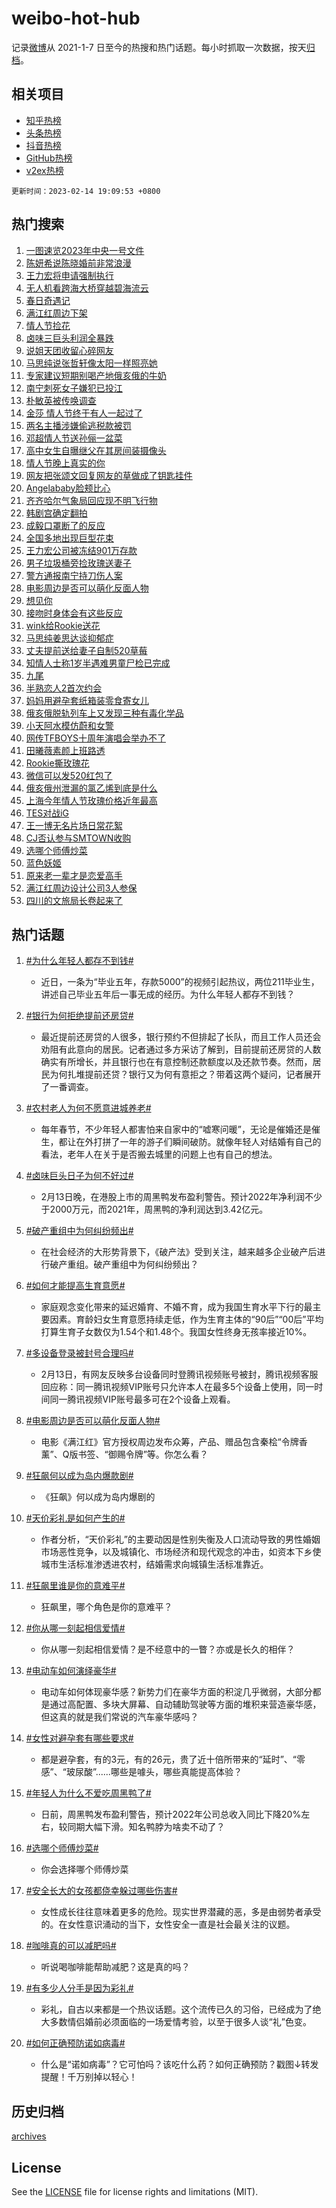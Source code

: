 # weibo-hot-hub

记录[微博](https://www.weibo.com)从 2021-1-7 日至今的热搜和热门话题。每小时抓取一次数据，按天[归档](archives)。

## 相关项目

- [知乎热榜](https://github.com/lonnyzhang423/zhihu-hot-hub)
- [头条热榜](https://github.com/lonnyzhang423/toutiao-hot-hub)
- [抖音热榜](https://github.com/lonnyzhang423/douyin-hot-hub)
- [GitHub热榜](https://github.com/lonnyzhang423/github-hot-hub)
- [v2ex热榜](https://github.com/lonnyzhang423/v2ex-hot-hub)


`更新时间：2023-02-14 19:09:53 +0800`

## 热门搜索

1. [一图速览2023年中央一号文件](https://m.weibo.cn/search?containerid=100103type%3D1%26t%3D10%26q%3D%23%E4%B8%80%E5%9B%BE%E9%80%9F%E8%A7%882023%E5%B9%B4%E4%B8%AD%E5%A4%AE%E4%B8%80%E5%8F%B7%E6%96%87%E4%BB%B6%23&stream_entry_id=51&isnewpage=1&extparam=seat%3D1%26filter_type%3Drealtimehot%26cate%3D10103%26pos%3D0%26dgr%3D0%26stream_entry_id%3D51%26c_type%3D51%26display_time%3D1676372991%26pre_seqid%3D16763729915980256536358&luicode=10000011&lfid=106003type%253D25%2526t%253D3%2526disable_hot%253D1%2526filter_type%253Drealtimehot)
1. [陈妍希说陈晓婚前非常浪漫](https://m.weibo.cn/search?containerid=100103type%3D1%26t%3D10%26q%3D%23%E9%99%88%E5%A6%8D%E5%B8%8C%E8%AF%B4%E9%99%88%E6%99%93%E5%A9%9A%E5%89%8D%E9%9D%9E%E5%B8%B8%E6%B5%AA%E6%BC%AB%23&stream_entry_id=31&isnewpage=1&extparam=seat%3D1%26flag%3D1%26band_rank%3D1%26cate%3D5001%26pos%3D0%26filter_type%3Drealtimehot%26realpos%3D1%26c_type%3D31%26q%3D%2523%25E9%2599%2588%25E5%25A6%258D%25E5%25B8%258C%25E8%25AF%25B4%25E9%2599%2588%25E6%2599%2593%25E5%25A9%259A%25E5%2589%258D%25E9%259D%259E%25E5%25B8%25B8%25E6%25B5%25AA%25E6%25BC%25AB%2523%26dgr%3D0%26stream_entry_id%3D31%26lcate%3D5001%26display_time%3D1676372991%26pre_seqid%3D16763729915980256536358&luicode=10000011&lfid=106003type%253D25%2526t%253D3%2526disable_hot%253D1%2526filter_type%253Drealtimehot)
1. [王力宏将申请强制执行](https://m.weibo.cn/search?containerid=100103type%3D1%26t%3D10%26q%3D%23%E7%8E%8B%E5%8A%9B%E5%AE%8F%E5%B0%86%E7%94%B3%E8%AF%B7%E5%BC%BA%E5%88%B6%E6%89%A7%E8%A1%8C%23&stream_entry_id=31&isnewpage=1&extparam=seat%3D1%26flag%3D1%26band_rank%3D2%26cate%3D5001%26pos%3D1%26filter_type%3Drealtimehot%26realpos%3D2%26c_type%3D31%26q%3D%2523%25E7%258E%258B%25E5%258A%259B%25E5%25AE%258F%25E5%25B0%2586%25E7%2594%25B3%25E8%25AF%25B7%25E5%25BC%25BA%25E5%2588%25B6%25E6%2589%25A7%25E8%25A1%258C%2523%26dgr%3D0%26stream_entry_id%3D31%26lcate%3D5001%26display_time%3D1676372991%26pre_seqid%3D16763729915980256536358&luicode=10000011&lfid=106003type%253D25%2526t%253D3%2526disable_hot%253D1%2526filter_type%253Drealtimehot)
1. [无人机看跨海大桥穿越碧海流云](https://m.weibo.cn/search?containerid=100103type%3D1%26t%3D10%26q%3D%23%E6%97%A0%E4%BA%BA%E6%9C%BA%E7%9C%8B%E8%B7%A8%E6%B5%B7%E5%A4%A7%E6%A1%A5%E7%A9%BF%E8%B6%8A%E7%A2%A7%E6%B5%B7%E6%B5%81%E4%BA%91%23&stream_entry_id=31&isnewpage=1&extparam=seat%3D1%26flag%3D1%26band_rank%3D3%26cate%3D5001%26pos%3D2%26filter_type%3Drealtimehot%26realpos%3D3%26c_type%3D31%26q%3D%2523%25E6%2597%25A0%25E4%25BA%25BA%25E6%259C%25BA%25E7%259C%258B%25E8%25B7%25A8%25E6%25B5%25B7%25E5%25A4%25A7%25E6%25A1%25A5%25E7%25A9%25BF%25E8%25B6%258A%25E7%25A2%25A7%25E6%25B5%25B7%25E6%25B5%2581%25E4%25BA%2591%2523%26dgr%3D0%26stream_entry_id%3D31%26lcate%3D5001%26display_time%3D1676372991%26pre_seqid%3D16763729915980256536358&luicode=10000011&lfid=106003type%253D25%2526t%253D3%2526disable_hot%253D1%2526filter_type%253Drealtimehot)
1. [春日奇遇记](https://m.weibo.cn/search?containerid=100103type%3D1%26t%3D10%26q%3D%23%E6%98%A5%E6%97%A5%E5%A5%87%E9%81%87%E8%AE%B0%23&stream_entry_id=31&isnewpage=1&extparam=seat%3D1%26cate%3D5001%26pos%3D3%26filter_type%3Drealtimehot%26band_rank%3D4%26c_type%3D31%26adid%3D180134%26q%3D%2523%25E6%2598%25A5%25E6%2597%25A5%25E5%25A5%2587%25E9%2581%2587%25E8%25AE%25B0%2523%26dgr%3D0%26stream_entry_id%3D31%26lcate%3D5001%26display_time%3D1676372991%26pre_seqid%3D16763729915980256536358&luicode=10000011&lfid=106003type%253D25%2526t%253D3%2526disable_hot%253D1%2526filter_type%253Drealtimehot)
1. [满江红周边下架](https://m.weibo.cn/search?containerid=100103type%3D1%26t%3D10%26q%3D%23%E6%BB%A1%E6%B1%9F%E7%BA%A2%E5%91%A8%E8%BE%B9%E4%B8%8B%E6%9E%B6%23&stream_entry_id=31&isnewpage=1&extparam=seat%3D1%26flag%3D16%26band_rank%3D4%26cate%3D5001%26pos%3D4%26filter_type%3Drealtimehot%26realpos%3D4%26c_type%3D31%26q%3D%2523%25E6%25BB%25A1%25E6%25B1%259F%25E7%25BA%25A2%25E5%2591%25A8%25E8%25BE%25B9%25E4%25B8%258B%25E6%259E%25B6%2523%26dgr%3D0%26stream_entry_id%3D31%26lcate%3D5001%26display_time%3D1676372991%26pre_seqid%3D16763729915980256536358&luicode=10000011&lfid=106003type%253D25%2526t%253D3%2526disable_hot%253D1%2526filter_type%253Drealtimehot)
1. [情人节捡花](https://m.weibo.cn/search?containerid=100103type%3D1%26t%3D10%26q%3D%23%E6%83%85%E4%BA%BA%E8%8A%82%E6%8D%A1%E8%8A%B1%23&stream_entry_id=31&isnewpage=1&extparam=seat%3D1%26flag%3D0%26band_rank%3D5%26cate%3D5001%26pos%3D5%26filter_type%3Drealtimehot%26realpos%3D5%26c_type%3D31%26q%3D%2523%25E6%2583%2585%25E4%25BA%25BA%25E8%258A%2582%25E6%258D%25A1%25E8%258A%25B1%2523%26dgr%3D0%26stream_entry_id%3D31%26lcate%3D5001%26display_time%3D1676372991%26pre_seqid%3D16763729915980256536358&luicode=10000011&lfid=106003type%253D25%2526t%253D3%2526disable_hot%253D1%2526filter_type%253Drealtimehot)
1. [卤味三巨头利润全暴跌](https://m.weibo.cn/search?containerid=100103type%3D1%26t%3D10%26q%3D%23%E5%8D%A4%E5%91%B3%E4%B8%89%E5%B7%A8%E5%A4%B4%E5%88%A9%E6%B6%A6%E5%85%A8%E6%9A%B4%E8%B7%8C%23&stream_entry_id=31&isnewpage=1&extparam=seat%3D1%26flag%3D1%26band_rank%3D6%26cate%3D5001%26pos%3D6%26filter_type%3Drealtimehot%26realpos%3D6%26c_type%3D31%26q%3D%2523%25E5%258D%25A4%25E5%2591%25B3%25E4%25B8%2589%25E5%25B7%25A8%25E5%25A4%25B4%25E5%2588%25A9%25E6%25B6%25A6%25E5%2585%25A8%25E6%259A%25B4%25E8%25B7%258C%2523%26dgr%3D0%26stream_entry_id%3D31%26lcate%3D5001%26display_time%3D1676372991%26pre_seqid%3D16763729915980256536358&luicode=10000011&lfid=106003type%253D25%2526t%253D3%2526disable_hot%253D1%2526filter_type%253Drealtimehot)
1. [说姐天团收留心碎网友](https://m.weibo.cn/search?containerid=100103type%3D1%26t%3D10%26q%3D%23%E8%AF%B4%E5%A7%90%E5%A4%A9%E5%9B%A2%E6%94%B6%E7%95%99%E5%BF%83%E7%A2%8E%E7%BD%91%E5%8F%8B%23&stream_entry_id=31&isnewpage=1&extparam=seat%3D1%26cate%3D5001%26pos%3D7%26filter_type%3Drealtimehot%26band_rank%3D7%26c_type%3D31%26adid%3D180133%26q%3D%2523%25E8%25AF%25B4%25E5%25A7%2590%25E5%25A4%25A9%25E5%259B%25A2%25E6%2594%25B6%25E7%2595%2599%25E5%25BF%2583%25E7%25A2%258E%25E7%25BD%2591%25E5%258F%258B%2523%26dgr%3D0%26stream_entry_id%3D31%26lcate%3D5001%26display_time%3D1676372991%26pre_seqid%3D16763729915980256536358&luicode=10000011&lfid=106003type%253D25%2526t%253D3%2526disable_hot%253D1%2526filter_type%253Drealtimehot)
1. [马思纯说张哲轩像太阳一样照亮她](https://m.weibo.cn/search?containerid=100103type%3D1%26t%3D10%26q%3D%23%E9%A9%AC%E6%80%9D%E7%BA%AF%E8%AF%B4%E5%BC%A0%E5%93%B2%E8%BD%A9%E5%83%8F%E5%A4%AA%E9%98%B3%E4%B8%80%E6%A0%B7%E7%85%A7%E4%BA%AE%E5%A5%B9%23&stream_entry_id=31&isnewpage=1&extparam=seat%3D1%26flag%3D1%26band_rank%3D7%26cate%3D5001%26pos%3D8%26filter_type%3Drealtimehot%26realpos%3D7%26c_type%3D31%26q%3D%2523%25E9%25A9%25AC%25E6%2580%259D%25E7%25BA%25AF%25E8%25AF%25B4%25E5%25BC%25A0%25E5%2593%25B2%25E8%25BD%25A9%25E5%2583%258F%25E5%25A4%25AA%25E9%2598%25B3%25E4%25B8%2580%25E6%25A0%25B7%25E7%2585%25A7%25E4%25BA%25AE%25E5%25A5%25B9%2523%26dgr%3D0%26stream_entry_id%3D31%26lcate%3D5001%26display_time%3D1676372991%26pre_seqid%3D16763729915980256536358&luicode=10000011&lfid=106003type%253D25%2526t%253D3%2526disable_hot%253D1%2526filter_type%253Drealtimehot)
1. [专家建议短期别喝产地俄亥俄的牛奶](https://m.weibo.cn/search?containerid=100103type%3D1%26t%3D10%26q%3D%23%E4%B8%93%E5%AE%B6%E5%BB%BA%E8%AE%AE%E7%9F%AD%E6%9C%9F%E5%88%AB%E5%96%9D%E4%BA%A7%E5%9C%B0%E4%BF%84%E4%BA%A5%E4%BF%84%E7%9A%84%E7%89%9B%E5%A5%B6%23&stream_entry_id=31&isnewpage=1&extparam=seat%3D1%26flag%3D2%26band_rank%3D8%26cate%3D5001%26pos%3D9%26filter_type%3Drealtimehot%26realpos%3D8%26c_type%3D31%26q%3D%2523%25E4%25B8%2593%25E5%25AE%25B6%25E5%25BB%25BA%25E8%25AE%25AE%25E7%259F%25AD%25E6%259C%259F%25E5%2588%25AB%25E5%2596%259D%25E4%25BA%25A7%25E5%259C%25B0%25E4%25BF%2584%25E4%25BA%25A5%25E4%25BF%2584%25E7%259A%2584%25E7%2589%259B%25E5%25A5%25B6%2523%26dgr%3D0%26stream_entry_id%3D31%26lcate%3D5001%26display_time%3D1676372991%26pre_seqid%3D16763729915980256536358&luicode=10000011&lfid=106003type%253D25%2526t%253D3%2526disable_hot%253D1%2526filter_type%253Drealtimehot)
1. [南宁刺死女子嫌犯已投江](https://m.weibo.cn/search?containerid=100103type%3D1%26t%3D10%26q%3D%23%E5%8D%97%E5%AE%81%E5%88%BA%E6%AD%BB%E5%A5%B3%E5%AD%90%E5%AB%8C%E7%8A%AF%E5%B7%B2%E6%8A%95%E6%B1%9F%23&stream_entry_id=31&isnewpage=1&extparam=seat%3D1%26flag%3D2%26band_rank%3D9%26cate%3D5001%26pos%3D10%26filter_type%3Drealtimehot%26realpos%3D9%26c_type%3D31%26q%3D%2523%25E5%258D%2597%25E5%25AE%2581%25E5%2588%25BA%25E6%25AD%25BB%25E5%25A5%25B3%25E5%25AD%2590%25E5%25AB%258C%25E7%258A%25AF%25E5%25B7%25B2%25E6%258A%2595%25E6%25B1%259F%2523%26dgr%3D0%26stream_entry_id%3D31%26lcate%3D5001%26display_time%3D1676372991%26pre_seqid%3D16763729915980256536358&luicode=10000011&lfid=106003type%253D25%2526t%253D3%2526disable_hot%253D1%2526filter_type%253Drealtimehot)
1. [朴敏英被传唤调查](https://m.weibo.cn/search?containerid=100103type%3D1%26t%3D10%26q%3D%23%E6%9C%B4%E6%95%8F%E8%8B%B1%E8%A2%AB%E4%BC%A0%E5%94%A4%E8%B0%83%E6%9F%A5%23&stream_entry_id=31&isnewpage=1&extparam=seat%3D1%26flag%3D0%26band_rank%3D10%26cate%3D5001%26pos%3D11%26filter_type%3Drealtimehot%26realpos%3D10%26c_type%3D31%26q%3D%2523%25E6%259C%25B4%25E6%2595%258F%25E8%258B%25B1%25E8%25A2%25AB%25E4%25BC%25A0%25E5%2594%25A4%25E8%25B0%2583%25E6%259F%25A5%2523%26dgr%3D0%26stream_entry_id%3D31%26lcate%3D5001%26display_time%3D1676372991%26pre_seqid%3D16763729915980256536358&luicode=10000011&lfid=106003type%253D25%2526t%253D3%2526disable_hot%253D1%2526filter_type%253Drealtimehot)
1. [金莎 情人节终于有人一起过了](https://m.weibo.cn/search?containerid=100103type%3D1%26t%3D10%26q%3D%E9%87%91%E8%8E%8E+%E6%83%85%E4%BA%BA%E8%8A%82%E7%BB%88%E4%BA%8E%E6%9C%89%E4%BA%BA%E4%B8%80%E8%B5%B7%E8%BF%87%E4%BA%86&stream_entry_id=31&isnewpage=1&extparam=seat%3D1%26flag%3D1%26band_rank%3D11%26cate%3D5001%26pos%3D12%26filter_type%3Drealtimehot%26realpos%3D11%26c_type%3D31%26q%3D%25E9%2587%2591%25E8%258E%258E%2520%25E6%2583%2585%25E4%25BA%25BA%25E8%258A%2582%25E7%25BB%2588%25E4%25BA%258E%25E6%259C%2589%25E4%25BA%25BA%25E4%25B8%2580%25E8%25B5%25B7%25E8%25BF%2587%25E4%25BA%2586%26dgr%3D0%26stream_entry_id%3D31%26lcate%3D5001%26display_time%3D1676372991%26pre_seqid%3D16763729915980256536358&luicode=10000011&lfid=106003type%253D25%2526t%253D3%2526disable_hot%253D1%2526filter_type%253Drealtimehot)
1. [两名主播涉嫌偷逃税款被罚](https://m.weibo.cn/search?containerid=100103type%3D1%26t%3D10%26q%3D%23%E4%B8%A4%E5%90%8D%E4%B8%BB%E6%92%AD%E6%B6%89%E5%AB%8C%E5%81%B7%E9%80%83%E7%A8%8E%E6%AC%BE%E8%A2%AB%E7%BD%9A%23&stream_entry_id=31&isnewpage=1&extparam=seat%3D1%26flag%3D1%26band_rank%3D12%26cate%3D5001%26pos%3D13%26filter_type%3Drealtimehot%26realpos%3D12%26c_type%3D31%26q%3D%2523%25E4%25B8%25A4%25E5%2590%258D%25E4%25B8%25BB%25E6%2592%25AD%25E6%25B6%2589%25E5%25AB%258C%25E5%2581%25B7%25E9%2580%2583%25E7%25A8%258E%25E6%25AC%25BE%25E8%25A2%25AB%25E7%25BD%259A%2523%26dgr%3D0%26stream_entry_id%3D31%26lcate%3D5001%26display_time%3D1676372991%26pre_seqid%3D16763729915980256536358&luicode=10000011&lfid=106003type%253D25%2526t%253D3%2526disable_hot%253D1%2526filter_type%253Drealtimehot)
1. [邓超情人节送孙俪一盆菜](https://m.weibo.cn/search?containerid=100103type%3D1%26t%3D10%26q%3D%23%E9%82%93%E8%B6%85%E6%83%85%E4%BA%BA%E8%8A%82%E9%80%81%E5%AD%99%E4%BF%AA%E4%B8%80%E7%9B%86%E8%8F%9C%23&stream_entry_id=31&isnewpage=1&extparam=seat%3D1%26flag%3D1%26band_rank%3D13%26cate%3D5001%26pos%3D14%26filter_type%3Drealtimehot%26realpos%3D13%26c_type%3D31%26q%3D%2523%25E9%2582%2593%25E8%25B6%2585%25E6%2583%2585%25E4%25BA%25BA%25E8%258A%2582%25E9%2580%2581%25E5%25AD%2599%25E4%25BF%25AA%25E4%25B8%2580%25E7%259B%2586%25E8%258F%259C%2523%26dgr%3D0%26stream_entry_id%3D31%26lcate%3D5001%26display_time%3D1676372991%26pre_seqid%3D16763729915980256536358&luicode=10000011&lfid=106003type%253D25%2526t%253D3%2526disable_hot%253D1%2526filter_type%253Drealtimehot)
1. [高中女生自曝继父在其房间装摄像头](https://m.weibo.cn/search?containerid=100103type%3D1%26t%3D10%26q%3D%23%E9%AB%98%E4%B8%AD%E5%A5%B3%E7%94%9F%E8%87%AA%E6%9B%9D%E7%BB%A7%E7%88%B6%E5%9C%A8%E5%85%B6%E6%88%BF%E9%97%B4%E8%A3%85%E6%91%84%E5%83%8F%E5%A4%B4%23&stream_entry_id=31&isnewpage=1&extparam=seat%3D1%26flag%3D2%26band_rank%3D14%26cate%3D5001%26pos%3D15%26filter_type%3Drealtimehot%26realpos%3D14%26c_type%3D31%26q%3D%2523%25E9%25AB%2598%25E4%25B8%25AD%25E5%25A5%25B3%25E7%2594%259F%25E8%2587%25AA%25E6%259B%259D%25E7%25BB%25A7%25E7%2588%25B6%25E5%259C%25A8%25E5%2585%25B6%25E6%2588%25BF%25E9%2597%25B4%25E8%25A3%2585%25E6%2591%2584%25E5%2583%258F%25E5%25A4%25B4%2523%26dgr%3D0%26stream_entry_id%3D31%26lcate%3D5001%26display_time%3D1676372991%26pre_seqid%3D16763729915980256536358&luicode=10000011&lfid=106003type%253D25%2526t%253D3%2526disable_hot%253D1%2526filter_type%253Drealtimehot)
1. [情人节晚上真实的你](https://m.weibo.cn/search?containerid=100103type%3D1%26t%3D10%26q%3D%23%E6%83%85%E4%BA%BA%E8%8A%82%E6%99%9A%E4%B8%8A%E7%9C%9F%E5%AE%9E%E7%9A%84%E4%BD%A0%23&stream_entry_id=31&isnewpage=1&extparam=seat%3D1%26flag%3D0%26band_rank%3D15%26cate%3D5001%26pos%3D16%26filter_type%3Drealtimehot%26realpos%3D15%26c_type%3D31%26q%3D%2523%25E6%2583%2585%25E4%25BA%25BA%25E8%258A%2582%25E6%2599%259A%25E4%25B8%258A%25E7%259C%259F%25E5%25AE%259E%25E7%259A%2584%25E4%25BD%25A0%2523%26dgr%3D0%26stream_entry_id%3D31%26lcate%3D5001%26display_time%3D1676372991%26pre_seqid%3D16763729915980256536358&luicode=10000011&lfid=106003type%253D25%2526t%253D3%2526disable_hot%253D1%2526filter_type%253Drealtimehot)
1. [网友把张颂文回复网友的草做成了钥匙挂件](https://m.weibo.cn/search?containerid=100103type%3D1%26t%3D10%26q%3D%23%E7%BD%91%E5%8F%8B%E6%8A%8A%E5%BC%A0%E9%A2%82%E6%96%87%E5%9B%9E%E5%A4%8D%E7%BD%91%E5%8F%8B%E7%9A%84%E8%8D%89%E5%81%9A%E6%88%90%E4%BA%86%E9%92%A5%E5%8C%99%E6%8C%82%E4%BB%B6%23&stream_entry_id=31&isnewpage=1&extparam=seat%3D1%26flag%3D0%26band_rank%3D16%26cate%3D5001%26pos%3D17%26filter_type%3Drealtimehot%26realpos%3D16%26c_type%3D31%26q%3D%2523%25E7%25BD%2591%25E5%258F%258B%25E6%258A%258A%25E5%25BC%25A0%25E9%25A2%2582%25E6%2596%2587%25E5%259B%259E%25E5%25A4%258D%25E7%25BD%2591%25E5%258F%258B%25E7%259A%2584%25E8%258D%2589%25E5%2581%259A%25E6%2588%2590%25E4%25BA%2586%25E9%2592%25A5%25E5%258C%2599%25E6%258C%2582%25E4%25BB%25B6%2523%26dgr%3D0%26stream_entry_id%3D31%26lcate%3D5001%26display_time%3D1676372991%26pre_seqid%3D16763729915980256536358&luicode=10000011&lfid=106003type%253D25%2526t%253D3%2526disable_hot%253D1%2526filter_type%253Drealtimehot)
1. [Angelababy脸颊比心](https://m.weibo.cn/search?containerid=100103type%3D1%26t%3D10%26q%3D%23Angelababy%E8%84%B8%E9%A2%8A%E6%AF%94%E5%BF%83%23&stream_entry_id=31&isnewpage=1&extparam=seat%3D1%26flag%3D1%26band_rank%3D17%26cate%3D5001%26pos%3D18%26filter_type%3Drealtimehot%26realpos%3D17%26c_type%3D31%26q%3D%2523Angelababy%25E8%2584%25B8%25E9%25A2%258A%25E6%25AF%2594%25E5%25BF%2583%2523%26dgr%3D0%26stream_entry_id%3D31%26lcate%3D5001%26display_time%3D1676372991%26pre_seqid%3D16763729915980256536358&luicode=10000011&lfid=106003type%253D25%2526t%253D3%2526disable_hot%253D1%2526filter_type%253Drealtimehot)
1. [齐齐哈尔气象局回应现不明飞行物](https://m.weibo.cn/search?containerid=100103type%3D1%26t%3D10%26q%3D%23%E9%BD%90%E9%BD%90%E5%93%88%E5%B0%94%E6%B0%94%E8%B1%A1%E5%B1%80%E5%9B%9E%E5%BA%94%E7%8E%B0%E4%B8%8D%E6%98%8E%E9%A3%9E%E8%A1%8C%E7%89%A9%23&stream_entry_id=31&isnewpage=1&extparam=seat%3D1%26flag%3D0%26band_rank%3D18%26cate%3D5001%26pos%3D19%26filter_type%3Drealtimehot%26realpos%3D18%26c_type%3D31%26q%3D%2523%25E9%25BD%2590%25E9%25BD%2590%25E5%2593%2588%25E5%25B0%2594%25E6%25B0%2594%25E8%25B1%25A1%25E5%25B1%2580%25E5%259B%259E%25E5%25BA%2594%25E7%258E%25B0%25E4%25B8%258D%25E6%2598%258E%25E9%25A3%259E%25E8%25A1%258C%25E7%2589%25A9%2523%26dgr%3D0%26stream_entry_id%3D31%26lcate%3D5001%26display_time%3D1676372991%26pre_seqid%3D16763729915980256536358&luicode=10000011&lfid=106003type%253D25%2526t%253D3%2526disable_hot%253D1%2526filter_type%253Drealtimehot)
1. [韩剧宫确定翻拍](https://m.weibo.cn/search?containerid=100103type%3D1%26t%3D10%26q%3D%23%E9%9F%A9%E5%89%A7%E5%AE%AB%E7%A1%AE%E5%AE%9A%E7%BF%BB%E6%8B%8D%23&stream_entry_id=31&isnewpage=1&extparam=seat%3D1%26flag%3D1%26band_rank%3D19%26cate%3D5001%26pos%3D20%26filter_type%3Drealtimehot%26realpos%3D19%26c_type%3D31%26q%3D%2523%25E9%259F%25A9%25E5%2589%25A7%25E5%25AE%25AB%25E7%25A1%25AE%25E5%25AE%259A%25E7%25BF%25BB%25E6%258B%258D%2523%26dgr%3D0%26stream_entry_id%3D31%26lcate%3D5001%26display_time%3D1676372991%26pre_seqid%3D16763729915980256536358&luicode=10000011&lfid=106003type%253D25%2526t%253D3%2526disable_hot%253D1%2526filter_type%253Drealtimehot)
1. [成毅口罩断了的反应](https://m.weibo.cn/search?containerid=100103type%3D1%26t%3D10%26q%3D%23%E6%88%90%E6%AF%85%E5%8F%A3%E7%BD%A9%E6%96%AD%E4%BA%86%E7%9A%84%E5%8F%8D%E5%BA%94%23&stream_entry_id=31&isnewpage=1&extparam=seat%3D1%26flag%3D0%26band_rank%3D20%26cate%3D5001%26pos%3D21%26filter_type%3Drealtimehot%26realpos%3D20%26c_type%3D31%26q%3D%2523%25E6%2588%2590%25E6%25AF%2585%25E5%258F%25A3%25E7%25BD%25A9%25E6%2596%25AD%25E4%25BA%2586%25E7%259A%2584%25E5%258F%258D%25E5%25BA%2594%2523%26dgr%3D0%26stream_entry_id%3D31%26lcate%3D5001%26display_time%3D1676372991%26pre_seqid%3D16763729915980256536358&luicode=10000011&lfid=106003type%253D25%2526t%253D3%2526disable_hot%253D1%2526filter_type%253Drealtimehot)
1. [全国多地出现巨型花束](https://m.weibo.cn/search?containerid=100103type%3D1%26t%3D10%26q%3D%23%E5%85%A8%E5%9B%BD%E5%A4%9A%E5%9C%B0%E5%87%BA%E7%8E%B0%E5%B7%A8%E5%9E%8B%E8%8A%B1%E6%9D%9F%23&stream_entry_id=31&isnewpage=1&extparam=seat%3D1%26flag%3D1%26band_rank%3D21%26cate%3D5001%26pos%3D22%26filter_type%3Drealtimehot%26realpos%3D21%26c_type%3D31%26q%3D%2523%25E5%2585%25A8%25E5%259B%25BD%25E5%25A4%259A%25E5%259C%25B0%25E5%2587%25BA%25E7%258E%25B0%25E5%25B7%25A8%25E5%259E%258B%25E8%258A%25B1%25E6%259D%259F%2523%26dgr%3D0%26stream_entry_id%3D31%26lcate%3D5001%26display_time%3D1676372991%26pre_seqid%3D16763729915980256536358&luicode=10000011&lfid=106003type%253D25%2526t%253D3%2526disable_hot%253D1%2526filter_type%253Drealtimehot)
1. [王力宏公司被冻结901万存款](https://m.weibo.cn/search?containerid=100103type%3D1%26t%3D10%26q%3D%23%E7%8E%8B%E5%8A%9B%E5%AE%8F%E5%85%AC%E5%8F%B8%E8%A2%AB%E5%86%BB%E7%BB%93901%E4%B8%87%E5%AD%98%E6%AC%BE%23&stream_entry_id=31&isnewpage=1&extparam=seat%3D1%26flag%3D0%26band_rank%3D22%26cate%3D5001%26pos%3D23%26filter_type%3Drealtimehot%26realpos%3D22%26c_type%3D31%26q%3D%2523%25E7%258E%258B%25E5%258A%259B%25E5%25AE%258F%25E5%2585%25AC%25E5%258F%25B8%25E8%25A2%25AB%25E5%2586%25BB%25E7%25BB%2593901%25E4%25B8%2587%25E5%25AD%2598%25E6%25AC%25BE%2523%26dgr%3D0%26stream_entry_id%3D31%26lcate%3D5001%26display_time%3D1676372991%26pre_seqid%3D16763729915980256536358&luicode=10000011&lfid=106003type%253D25%2526t%253D3%2526disable_hot%253D1%2526filter_type%253Drealtimehot)
1. [男子垃圾桶旁捡玫瑰送妻子](https://m.weibo.cn/search?containerid=100103type%3D1%26t%3D10%26q%3D%23%E7%94%B7%E5%AD%90%E5%9E%83%E5%9C%BE%E6%A1%B6%E6%97%81%E6%8D%A1%E7%8E%AB%E7%91%B0%E9%80%81%E5%A6%BB%E5%AD%90%23&stream_entry_id=31&isnewpage=1&extparam=seat%3D1%26flag%3D0%26band_rank%3D23%26cate%3D5001%26pos%3D24%26filter_type%3Drealtimehot%26realpos%3D23%26c_type%3D31%26q%3D%2523%25E7%2594%25B7%25E5%25AD%2590%25E5%259E%2583%25E5%259C%25BE%25E6%25A1%25B6%25E6%2597%2581%25E6%258D%25A1%25E7%258E%25AB%25E7%2591%25B0%25E9%2580%2581%25E5%25A6%25BB%25E5%25AD%2590%2523%26dgr%3D0%26stream_entry_id%3D31%26lcate%3D5001%26display_time%3D1676372991%26pre_seqid%3D16763729915980256536358&luicode=10000011&lfid=106003type%253D25%2526t%253D3%2526disable_hot%253D1%2526filter_type%253Drealtimehot)
1. [警方通报南宁持刀伤人案](https://m.weibo.cn/search?containerid=100103type%3D1%26t%3D10%26q%3D%23%E8%AD%A6%E6%96%B9%E9%80%9A%E6%8A%A5%E5%8D%97%E5%AE%81%E6%8C%81%E5%88%80%E4%BC%A4%E4%BA%BA%E6%A1%88%23&stream_entry_id=31&isnewpage=1&extparam=seat%3D1%26flag%3D0%26band_rank%3D24%26cate%3D5001%26pos%3D25%26filter_type%3Drealtimehot%26realpos%3D24%26c_type%3D31%26q%3D%2523%25E8%25AD%25A6%25E6%2596%25B9%25E9%2580%259A%25E6%258A%25A5%25E5%258D%2597%25E5%25AE%2581%25E6%258C%2581%25E5%2588%2580%25E4%25BC%25A4%25E4%25BA%25BA%25E6%25A1%2588%2523%26dgr%3D0%26stream_entry_id%3D31%26lcate%3D5001%26display_time%3D1676372991%26pre_seqid%3D16763729915980256536358&luicode=10000011&lfid=106003type%253D25%2526t%253D3%2526disable_hot%253D1%2526filter_type%253Drealtimehot)
1. [电影周边是否可以萌化反面人物](https://m.weibo.cn/search?containerid=100103type%3D1%26t%3D10%26q%3D%23%E7%94%B5%E5%BD%B1%E5%91%A8%E8%BE%B9%E6%98%AF%E5%90%A6%E5%8F%AF%E4%BB%A5%E8%90%8C%E5%8C%96%E5%8F%8D%E9%9D%A2%E4%BA%BA%E7%89%A9%23&stream_entry_id=31&isnewpage=1&extparam=seat%3D1%26flag%3D1%26band_rank%3D25%26cate%3D5001%26pos%3D26%26filter_type%3Drealtimehot%26realpos%3D25%26c_type%3D31%26q%3D%2523%25E7%2594%25B5%25E5%25BD%25B1%25E5%2591%25A8%25E8%25BE%25B9%25E6%2598%25AF%25E5%2590%25A6%25E5%258F%25AF%25E4%25BB%25A5%25E8%2590%258C%25E5%258C%2596%25E5%258F%258D%25E9%259D%25A2%25E4%25BA%25BA%25E7%2589%25A9%2523%26dgr%3D0%26stream_entry_id%3D31%26lcate%3D5001%26display_time%3D1676372991%26pre_seqid%3D16763729915980256536358&luicode=10000011&lfid=106003type%253D25%2526t%253D3%2526disable_hot%253D1%2526filter_type%253Drealtimehot)
1. [想见你](https://m.weibo.cn/search?containerid=100103type%3D1%26t%3D10%26q%3D%E6%83%B3%E8%A7%81%E4%BD%A0&stream_entry_id=31&isnewpage=1&extparam=seat%3D1%26flag%3D1%26band_rank%3D26%26cate%3D5001%26pos%3D27%26filter_type%3Drealtimehot%26realpos%3D26%26c_type%3D31%26q%3D%25E6%2583%25B3%25E8%25A7%2581%25E4%25BD%25A0%26dgr%3D0%26stream_entry_id%3D31%26lcate%3D5001%26display_time%3D1676372991%26pre_seqid%3D16763729915980256536358&luicode=10000011&lfid=106003type%253D25%2526t%253D3%2526disable_hot%253D1%2526filter_type%253Drealtimehot)
1. [接吻时身体会有这些反应](https://m.weibo.cn/search?containerid=100103type%3D1%26t%3D10%26q%3D%23%E6%8E%A5%E5%90%BB%E6%97%B6%E8%BA%AB%E4%BD%93%E4%BC%9A%E6%9C%89%E8%BF%99%E4%BA%9B%E5%8F%8D%E5%BA%94%23&stream_entry_id=31&isnewpage=1&extparam=seat%3D1%26flag%3D0%26band_rank%3D27%26cate%3D5001%26pos%3D28%26filter_type%3Drealtimehot%26realpos%3D27%26c_type%3D31%26q%3D%2523%25E6%258E%25A5%25E5%2590%25BB%25E6%2597%25B6%25E8%25BA%25AB%25E4%25BD%2593%25E4%25BC%259A%25E6%259C%2589%25E8%25BF%2599%25E4%25BA%259B%25E5%258F%258D%25E5%25BA%2594%2523%26dgr%3D0%26stream_entry_id%3D31%26lcate%3D5001%26display_time%3D1676372991%26pre_seqid%3D16763729915980256536358&luicode=10000011&lfid=106003type%253D25%2526t%253D3%2526disable_hot%253D1%2526filter_type%253Drealtimehot)
1. [wink给Rookie送花](https://m.weibo.cn/search?containerid=100103type%3D1%26t%3D10%26q%3D%23wink%E7%BB%99Rookie%E9%80%81%E8%8A%B1%23&stream_entry_id=31&isnewpage=1&extparam=seat%3D1%26flag%3D1%26band_rank%3D28%26cate%3D5001%26pos%3D29%26filter_type%3Drealtimehot%26realpos%3D28%26c_type%3D31%26q%3D%2523wink%25E7%25BB%2599Rookie%25E9%2580%2581%25E8%258A%25B1%2523%26dgr%3D0%26stream_entry_id%3D31%26lcate%3D5001%26display_time%3D1676372991%26pre_seqid%3D16763729915980256536358&luicode=10000011&lfid=106003type%253D25%2526t%253D3%2526disable_hot%253D1%2526filter_type%253Drealtimehot)
1. [马思纯姜思达谈抑郁症](https://m.weibo.cn/search?containerid=100103type%3D1%26t%3D10%26q%3D%23%E9%A9%AC%E6%80%9D%E7%BA%AF%E5%A7%9C%E6%80%9D%E8%BE%BE%E8%B0%88%E6%8A%91%E9%83%81%E7%97%87%23&stream_entry_id=31&isnewpage=1&extparam=seat%3D1%26flag%3D0%26band_rank%3D29%26cate%3D5001%26pos%3D30%26filter_type%3Drealtimehot%26realpos%3D29%26c_type%3D31%26q%3D%2523%25E9%25A9%25AC%25E6%2580%259D%25E7%25BA%25AF%25E5%25A7%259C%25E6%2580%259D%25E8%25BE%25BE%25E8%25B0%2588%25E6%258A%2591%25E9%2583%2581%25E7%2597%2587%2523%26dgr%3D0%26stream_entry_id%3D31%26lcate%3D5001%26display_time%3D1676372991%26pre_seqid%3D16763729915980256536358&luicode=10000011&lfid=106003type%253D25%2526t%253D3%2526disable_hot%253D1%2526filter_type%253Drealtimehot)
1. [丈夫提前送给妻子自制520草莓](https://m.weibo.cn/search?containerid=100103type%3D1%26t%3D10%26q%3D%23%E4%B8%88%E5%A4%AB%E6%8F%90%E5%89%8D%E9%80%81%E7%BB%99%E5%A6%BB%E5%AD%90%E8%87%AA%E5%88%B6520%E8%8D%89%E8%8E%93%23&stream_entry_id=31&isnewpage=1&extparam=seat%3D1%26flag%3D0%26band_rank%3D30%26cate%3D5001%26pos%3D31%26filter_type%3Drealtimehot%26realpos%3D30%26c_type%3D31%26q%3D%2523%25E4%25B8%2588%25E5%25A4%25AB%25E6%258F%2590%25E5%2589%258D%25E9%2580%2581%25E7%25BB%2599%25E5%25A6%25BB%25E5%25AD%2590%25E8%2587%25AA%25E5%2588%25B6520%25E8%258D%2589%25E8%258E%2593%2523%26dgr%3D0%26stream_entry_id%3D31%26lcate%3D5001%26display_time%3D1676372991%26pre_seqid%3D16763729915980256536358&luicode=10000011&lfid=106003type%253D25%2526t%253D3%2526disable_hot%253D1%2526filter_type%253Drealtimehot)
1. [知情人士称1岁半遇难男童尸检已完成](https://m.weibo.cn/search?containerid=100103type%3D1%26t%3D10%26q%3D%23%E7%9F%A5%E6%83%85%E4%BA%BA%E5%A3%AB%E7%A7%B01%E5%B2%81%E5%8D%8A%E9%81%87%E9%9A%BE%E7%94%B7%E7%AB%A5%E5%B0%B8%E6%A3%80%E5%B7%B2%E5%AE%8C%E6%88%90%23&stream_entry_id=31&isnewpage=1&extparam=seat%3D1%26flag%3D1%26band_rank%3D31%26cate%3D5001%26pos%3D32%26filter_type%3Drealtimehot%26realpos%3D31%26c_type%3D31%26q%3D%2523%25E7%259F%25A5%25E6%2583%2585%25E4%25BA%25BA%25E5%25A3%25AB%25E7%25A7%25B01%25E5%25B2%2581%25E5%258D%258A%25E9%2581%2587%25E9%259A%25BE%25E7%2594%25B7%25E7%25AB%25A5%25E5%25B0%25B8%25E6%25A3%2580%25E5%25B7%25B2%25E5%25AE%258C%25E6%2588%2590%2523%26dgr%3D0%26stream_entry_id%3D31%26lcate%3D5001%26display_time%3D1676372991%26pre_seqid%3D16763729915980256536358&luicode=10000011&lfid=106003type%253D25%2526t%253D3%2526disable_hot%253D1%2526filter_type%253Drealtimehot)
1. [九尾](https://m.weibo.cn/search?containerid=100103type%3D1%26t%3D10%26q%3D%E4%B9%9D%E5%B0%BE&stream_entry_id=31&isnewpage=1&extparam=seat%3D1%26flag%3D0%26band_rank%3D32%26cate%3D5001%26pos%3D33%26filter_type%3Drealtimehot%26realpos%3D32%26c_type%3D31%26q%3D%25E4%25B9%259D%25E5%25B0%25BE%26dgr%3D0%26stream_entry_id%3D31%26lcate%3D5001%26display_time%3D1676372991%26pre_seqid%3D16763729915980256536358&luicode=10000011&lfid=106003type%253D25%2526t%253D3%2526disable_hot%253D1%2526filter_type%253Drealtimehot)
1. [半熟恋人2首次约会](https://m.weibo.cn/search?containerid=100103type%3D1%26t%3D10%26q%3D%23%E5%8D%8A%E7%86%9F%E6%81%8B%E4%BA%BA2%E9%A6%96%E6%AC%A1%E7%BA%A6%E4%BC%9A%23&stream_entry_id=31&isnewpage=1&extparam=seat%3D1%26flag%3D1%26band_rank%3D33%26cate%3D5001%26pos%3D34%26filter_type%3Drealtimehot%26realpos%3D33%26c_type%3D31%26q%3D%2523%25E5%258D%258A%25E7%2586%259F%25E6%2581%258B%25E4%25BA%25BA2%25E9%25A6%2596%25E6%25AC%25A1%25E7%25BA%25A6%25E4%25BC%259A%2523%26dgr%3D0%26stream_entry_id%3D31%26lcate%3D5001%26display_time%3D1676372991%26pre_seqid%3D16763729915980256536358&luicode=10000011&lfid=106003type%253D25%2526t%253D3%2526disable_hot%253D1%2526filter_type%253Drealtimehot)
1. [妈妈用避孕套纸箱装零食寄女儿](https://m.weibo.cn/search?containerid=100103type%3D1%26t%3D10%26q%3D%23%E5%A6%88%E5%A6%88%E7%94%A8%E9%81%BF%E5%AD%95%E5%A5%97%E7%BA%B8%E7%AE%B1%E8%A3%85%E9%9B%B6%E9%A3%9F%E5%AF%84%E5%A5%B3%E5%84%BF%23&stream_entry_id=31&isnewpage=1&extparam=seat%3D1%26flag%3D1%26band_rank%3D34%26cate%3D5001%26pos%3D35%26filter_type%3Drealtimehot%26realpos%3D34%26c_type%3D31%26q%3D%2523%25E5%25A6%2588%25E5%25A6%2588%25E7%2594%25A8%25E9%2581%25BF%25E5%25AD%2595%25E5%25A5%2597%25E7%25BA%25B8%25E7%25AE%25B1%25E8%25A3%2585%25E9%259B%25B6%25E9%25A3%259F%25E5%25AF%2584%25E5%25A5%25B3%25E5%2584%25BF%2523%26dgr%3D0%26stream_entry_id%3D31%26lcate%3D5001%26display_time%3D1676372991%26pre_seqid%3D16763729915980256536358&luicode=10000011&lfid=106003type%253D25%2526t%253D3%2526disable_hot%253D1%2526filter_type%253Drealtimehot)
1. [俄亥俄脱轨列车上又发现三种有毒化学品](https://m.weibo.cn/search?containerid=100103type%3D1%26t%3D10%26q%3D%23%E4%BF%84%E4%BA%A5%E4%BF%84%E8%84%B1%E8%BD%A8%E5%88%97%E8%BD%A6%E4%B8%8A%E5%8F%88%E5%8F%91%E7%8E%B0%E4%B8%89%E7%A7%8D%E6%9C%89%E6%AF%92%E5%8C%96%E5%AD%A6%E5%93%81%23&stream_entry_id=31&isnewpage=1&extparam=seat%3D1%26flag%3D0%26band_rank%3D35%26cate%3D5001%26pos%3D36%26filter_type%3Drealtimehot%26realpos%3D35%26c_type%3D31%26q%3D%2523%25E4%25BF%2584%25E4%25BA%25A5%25E4%25BF%2584%25E8%2584%25B1%25E8%25BD%25A8%25E5%2588%2597%25E8%25BD%25A6%25E4%25B8%258A%25E5%258F%2588%25E5%258F%2591%25E7%258E%25B0%25E4%25B8%2589%25E7%25A7%258D%25E6%259C%2589%25E6%25AF%2592%25E5%258C%2596%25E5%25AD%25A6%25E5%2593%2581%2523%26dgr%3D0%26stream_entry_id%3D31%26lcate%3D5001%26display_time%3D1676372991%26pre_seqid%3D16763729915980256536358&luicode=10000011&lfid=106003type%253D25%2526t%253D3%2526disable_hot%253D1%2526filter_type%253Drealtimehot)
1. [小天阿水模仿蔚和女警](https://m.weibo.cn/search?containerid=100103type%3D1%26t%3D10%26q%3D%23%E5%B0%8F%E5%A4%A9%E9%98%BF%E6%B0%B4%E6%A8%A1%E4%BB%BF%E8%94%9A%E5%92%8C%E5%A5%B3%E8%AD%A6%23&stream_entry_id=31&isnewpage=1&extparam=seat%3D1%26flag%3D0%26band_rank%3D36%26cate%3D5001%26pos%3D37%26filter_type%3Drealtimehot%26realpos%3D36%26c_type%3D31%26q%3D%2523%25E5%25B0%258F%25E5%25A4%25A9%25E9%2598%25BF%25E6%25B0%25B4%25E6%25A8%25A1%25E4%25BB%25BF%25E8%2594%259A%25E5%2592%258C%25E5%25A5%25B3%25E8%25AD%25A6%2523%26dgr%3D0%26stream_entry_id%3D31%26lcate%3D5001%26display_time%3D1676372991%26pre_seqid%3D16763729915980256536358&luicode=10000011&lfid=106003type%253D25%2526t%253D3%2526disable_hot%253D1%2526filter_type%253Drealtimehot)
1. [网传TFBOYS十周年演唱会举办不了](https://m.weibo.cn/search?containerid=100103type%3D1%26t%3D10%26q%3D%E7%BD%91%E4%BC%A0TFBOYS%E5%8D%81%E5%91%A8%E5%B9%B4%E6%BC%94%E5%94%B1%E4%BC%9A%E4%B8%BE%E5%8A%9E%E4%B8%8D%E4%BA%86&stream_entry_id=31&isnewpage=1&extparam=seat%3D1%26flag%3D0%26band_rank%3D37%26cate%3D5001%26pos%3D38%26filter_type%3Drealtimehot%26realpos%3D37%26c_type%3D31%26q%3D%25E7%25BD%2591%25E4%25BC%25A0TFBOYS%25E5%258D%2581%25E5%2591%25A8%25E5%25B9%25B4%25E6%25BC%2594%25E5%2594%25B1%25E4%25BC%259A%25E4%25B8%25BE%25E5%258A%259E%25E4%25B8%258D%25E4%25BA%2586%26dgr%3D0%26stream_entry_id%3D31%26lcate%3D5001%26display_time%3D1676372991%26pre_seqid%3D16763729915980256536358&luicode=10000011&lfid=106003type%253D25%2526t%253D3%2526disable_hot%253D1%2526filter_type%253Drealtimehot)
1. [田曦薇素颜上班路透](https://m.weibo.cn/search?containerid=100103type%3D1%26t%3D10%26q%3D%23%E7%94%B0%E6%9B%A6%E8%96%87%E7%B4%A0%E9%A2%9C%E4%B8%8A%E7%8F%AD%E8%B7%AF%E9%80%8F%23&stream_entry_id=31&isnewpage=1&extparam=seat%3D1%26flag%3D1%26band_rank%3D38%26cate%3D5001%26pos%3D39%26filter_type%3Drealtimehot%26realpos%3D38%26c_type%3D31%26q%3D%2523%25E7%2594%25B0%25E6%259B%25A6%25E8%2596%2587%25E7%25B4%25A0%25E9%25A2%259C%25E4%25B8%258A%25E7%258F%25AD%25E8%25B7%25AF%25E9%2580%258F%2523%26dgr%3D0%26stream_entry_id%3D31%26lcate%3D5001%26display_time%3D1676372991%26pre_seqid%3D16763729915980256536358&luicode=10000011&lfid=106003type%253D25%2526t%253D3%2526disable_hot%253D1%2526filter_type%253Drealtimehot)
1. [Rookie撕玫瑰花](https://m.weibo.cn/search?containerid=100103type%3D1%26t%3D10%26q%3D%23Rookie%E6%92%95%E7%8E%AB%E7%91%B0%E8%8A%B1%23&stream_entry_id=31&isnewpage=1&extparam=seat%3D1%26flag%3D1%26band_rank%3D39%26cate%3D5001%26pos%3D40%26filter_type%3Drealtimehot%26realpos%3D39%26c_type%3D31%26q%3D%2523Rookie%25E6%2592%2595%25E7%258E%25AB%25E7%2591%25B0%25E8%258A%25B1%2523%26dgr%3D0%26stream_entry_id%3D31%26lcate%3D5001%26display_time%3D1676372991%26pre_seqid%3D16763729915980256536358&luicode=10000011&lfid=106003type%253D25%2526t%253D3%2526disable_hot%253D1%2526filter_type%253Drealtimehot)
1. [微信可以发520红包了](https://m.weibo.cn/search?containerid=100103type%3D1%26t%3D10%26q%3D%23%E5%BE%AE%E4%BF%A1%E5%8F%AF%E4%BB%A5%E5%8F%91520%E7%BA%A2%E5%8C%85%E4%BA%86%23&stream_entry_id=31&isnewpage=1&extparam=seat%3D1%26flag%3D0%26band_rank%3D40%26cate%3D5001%26pos%3D41%26filter_type%3Drealtimehot%26realpos%3D40%26c_type%3D31%26q%3D%2523%25E5%25BE%25AE%25E4%25BF%25A1%25E5%258F%25AF%25E4%25BB%25A5%25E5%258F%2591520%25E7%25BA%25A2%25E5%258C%2585%25E4%25BA%2586%2523%26dgr%3D0%26stream_entry_id%3D31%26lcate%3D5001%26display_time%3D1676372991%26pre_seqid%3D16763729915980256536358&luicode=10000011&lfid=106003type%253D25%2526t%253D3%2526disable_hot%253D1%2526filter_type%253Drealtimehot)
1. [俄亥俄州泄漏的氯乙烯到底是什么](https://m.weibo.cn/search?containerid=100103type%3D1%26t%3D10%26q%3D%23%E4%BF%84%E4%BA%A5%E4%BF%84%E5%B7%9E%E6%B3%84%E6%BC%8F%E7%9A%84%E6%B0%AF%E4%B9%99%E7%83%AF%E5%88%B0%E5%BA%95%E6%98%AF%E4%BB%80%E4%B9%88%23&stream_entry_id=31&isnewpage=1&extparam=seat%3D1%26flag%3D1%26band_rank%3D41%26cate%3D5001%26pos%3D42%26filter_type%3Drealtimehot%26realpos%3D41%26c_type%3D31%26q%3D%2523%25E4%25BF%2584%25E4%25BA%25A5%25E4%25BF%2584%25E5%25B7%259E%25E6%25B3%2584%25E6%25BC%258F%25E7%259A%2584%25E6%25B0%25AF%25E4%25B9%2599%25E7%2583%25AF%25E5%2588%25B0%25E5%25BA%2595%25E6%2598%25AF%25E4%25BB%2580%25E4%25B9%2588%2523%26dgr%3D0%26stream_entry_id%3D31%26lcate%3D5001%26display_time%3D1676372991%26pre_seqid%3D16763729915980256536358&luicode=10000011&lfid=106003type%253D25%2526t%253D3%2526disable_hot%253D1%2526filter_type%253Drealtimehot)
1. [上海今年情人节玫瑰价格近年最高](https://m.weibo.cn/search?containerid=100103type%3D1%26t%3D10%26q%3D%23%E4%B8%8A%E6%B5%B7%E4%BB%8A%E5%B9%B4%E6%83%85%E4%BA%BA%E8%8A%82%E7%8E%AB%E7%91%B0%E4%BB%B7%E6%A0%BC%E8%BF%91%E5%B9%B4%E6%9C%80%E9%AB%98%23&stream_entry_id=31&isnewpage=1&extparam=seat%3D1%26flag%3D1%26band_rank%3D42%26cate%3D5001%26pos%3D43%26filter_type%3Drealtimehot%26realpos%3D42%26c_type%3D31%26q%3D%2523%25E4%25B8%258A%25E6%25B5%25B7%25E4%25BB%258A%25E5%25B9%25B4%25E6%2583%2585%25E4%25BA%25BA%25E8%258A%2582%25E7%258E%25AB%25E7%2591%25B0%25E4%25BB%25B7%25E6%25A0%25BC%25E8%25BF%2591%25E5%25B9%25B4%25E6%259C%2580%25E9%25AB%2598%2523%26dgr%3D0%26stream_entry_id%3D31%26lcate%3D5001%26display_time%3D1676372991%26pre_seqid%3D16763729915980256536358&luicode=10000011&lfid=106003type%253D25%2526t%253D3%2526disable_hot%253D1%2526filter_type%253Drealtimehot)
1. [TES对战iG](https://m.weibo.cn/search?containerid=100103type%3D1%26t%3D10%26q%3D%23TES%E5%AF%B9%E6%88%98iG%23&stream_entry_id=31&isnewpage=1&extparam=seat%3D1%26flag%3D0%26band_rank%3D43%26cate%3D5001%26pos%3D44%26filter_type%3Drealtimehot%26realpos%3D43%26c_type%3D31%26q%3D%2523TES%25E5%25AF%25B9%25E6%2588%2598iG%2523%26dgr%3D0%26stream_entry_id%3D31%26lcate%3D5001%26display_time%3D1676372991%26pre_seqid%3D16763729915980256536358&luicode=10000011&lfid=106003type%253D25%2526t%253D3%2526disable_hot%253D1%2526filter_type%253Drealtimehot)
1. [王一博无名片场日常花絮](https://m.weibo.cn/search?containerid=100103type%3D1%26t%3D10%26q%3D%23%E7%8E%8B%E4%B8%80%E5%8D%9A%E6%97%A0%E5%90%8D%E7%89%87%E5%9C%BA%E6%97%A5%E5%B8%B8%E8%8A%B1%E7%B5%AE%23&stream_entry_id=31&isnewpage=1&extparam=seat%3D1%26flag%3D1%26band_rank%3D44%26cate%3D5001%26pos%3D45%26filter_type%3Drealtimehot%26realpos%3D44%26c_type%3D31%26q%3D%2523%25E7%258E%258B%25E4%25B8%2580%25E5%258D%259A%25E6%2597%25A0%25E5%2590%258D%25E7%2589%2587%25E5%259C%25BA%25E6%2597%25A5%25E5%25B8%25B8%25E8%258A%25B1%25E7%25B5%25AE%2523%26dgr%3D0%26stream_entry_id%3D31%26lcate%3D5001%26display_time%3D1676372991%26pre_seqid%3D16763729915980256536358&luicode=10000011&lfid=106003type%253D25%2526t%253D3%2526disable_hot%253D1%2526filter_type%253Drealtimehot)
1. [CJ否认参与SMTOWN收购](https://m.weibo.cn/search?containerid=100103type%3D1%26t%3D10%26q%3D%23CJ%E5%90%A6%E8%AE%A4%E5%8F%82%E4%B8%8ESMTOWN%E6%94%B6%E8%B4%AD%23&stream_entry_id=31&isnewpage=1&extparam=seat%3D1%26flag%3D1%26band_rank%3D45%26cate%3D5001%26pos%3D46%26filter_type%3Drealtimehot%26realpos%3D45%26c_type%3D31%26q%3D%2523CJ%25E5%2590%25A6%25E8%25AE%25A4%25E5%258F%2582%25E4%25B8%258ESMTOWN%25E6%2594%25B6%25E8%25B4%25AD%2523%26dgr%3D0%26stream_entry_id%3D31%26lcate%3D5001%26display_time%3D1676372991%26pre_seqid%3D16763729915980256536358&luicode=10000011&lfid=106003type%253D25%2526t%253D3%2526disable_hot%253D1%2526filter_type%253Drealtimehot)
1. [选哪个师傅炒菜](https://m.weibo.cn/search?containerid=100103type%3D1%26t%3D10%26q%3D%23%E9%80%89%E5%93%AA%E4%B8%AA%E5%B8%88%E5%82%85%E7%82%92%E8%8F%9C%23&stream_entry_id=31&isnewpage=1&extparam=seat%3D1%26flag%3D1%26band_rank%3D46%26cate%3D5001%26pos%3D47%26filter_type%3Drealtimehot%26realpos%3D46%26c_type%3D31%26q%3D%2523%25E9%2580%2589%25E5%2593%25AA%25E4%25B8%25AA%25E5%25B8%2588%25E5%2582%2585%25E7%2582%2592%25E8%258F%259C%2523%26dgr%3D0%26stream_entry_id%3D31%26lcate%3D5001%26display_time%3D1676372991%26pre_seqid%3D16763729915980256536358&luicode=10000011&lfid=106003type%253D25%2526t%253D3%2526disable_hot%253D1%2526filter_type%253Drealtimehot)
1. [蓝色妖姬](https://m.weibo.cn/search?containerid=100103type%3D1%26t%3D10%26q%3D%E8%93%9D%E8%89%B2%E5%A6%96%E5%A7%AC&stream_entry_id=31&isnewpage=1&extparam=seat%3D1%26flag%3D0%26band_rank%3D47%26cate%3D5001%26pos%3D48%26filter_type%3Drealtimehot%26realpos%3D47%26c_type%3D31%26q%3D%25E8%2593%259D%25E8%2589%25B2%25E5%25A6%2596%25E5%25A7%25AC%26dgr%3D0%26stream_entry_id%3D31%26lcate%3D5001%26display_time%3D1676372991%26pre_seqid%3D16763729915980256536358&luicode=10000011&lfid=106003type%253D25%2526t%253D3%2526disable_hot%253D1%2526filter_type%253Drealtimehot)
1. [原来老一辈才是恋爱高手](https://m.weibo.cn/search?containerid=100103type%3D1%26t%3D10%26q%3D%23%E5%8E%9F%E6%9D%A5%E8%80%81%E4%B8%80%E8%BE%88%E6%89%8D%E6%98%AF%E6%81%8B%E7%88%B1%E9%AB%98%E6%89%8B%23&stream_entry_id=31&isnewpage=1&extparam=seat%3D1%26flag%3D0%26band_rank%3D48%26cate%3D5001%26pos%3D49%26filter_type%3Drealtimehot%26realpos%3D48%26c_type%3D31%26q%3D%2523%25E5%258E%259F%25E6%259D%25A5%25E8%2580%2581%25E4%25B8%2580%25E8%25BE%2588%25E6%2589%258D%25E6%2598%25AF%25E6%2581%258B%25E7%2588%25B1%25E9%25AB%2598%25E6%2589%258B%2523%26dgr%3D0%26stream_entry_id%3D31%26lcate%3D5001%26display_time%3D1676372991%26pre_seqid%3D16763729915980256536358&luicode=10000011&lfid=106003type%253D25%2526t%253D3%2526disable_hot%253D1%2526filter_type%253Drealtimehot)
1. [满江红周边设计公司3人参保](https://m.weibo.cn/search?containerid=100103type%3D1%26t%3D10%26q%3D%23%E6%BB%A1%E6%B1%9F%E7%BA%A2%E5%91%A8%E8%BE%B9%E8%AE%BE%E8%AE%A1%E5%85%AC%E5%8F%B83%E4%BA%BA%E5%8F%82%E4%BF%9D%23&stream_entry_id=31&isnewpage=1&extparam=seat%3D1%26flag%3D0%26band_rank%3D49%26cate%3D5001%26pos%3D50%26filter_type%3Drealtimehot%26realpos%3D49%26c_type%3D31%26q%3D%2523%25E6%25BB%25A1%25E6%25B1%259F%25E7%25BA%25A2%25E5%2591%25A8%25E8%25BE%25B9%25E8%25AE%25BE%25E8%25AE%25A1%25E5%2585%25AC%25E5%258F%25B83%25E4%25BA%25BA%25E5%258F%2582%25E4%25BF%259D%2523%26dgr%3D0%26stream_entry_id%3D31%26lcate%3D5001%26display_time%3D1676372991%26pre_seqid%3D16763729915980256536358&luicode=10000011&lfid=106003type%253D25%2526t%253D3%2526disable_hot%253D1%2526filter_type%253Drealtimehot)
1. [四川的文旅局长卷起来了](https://m.weibo.cn/search?containerid=100103type%3D1%26t%3D10%26q%3D%23%E5%9B%9B%E5%B7%9D%E7%9A%84%E6%96%87%E6%97%85%E5%B1%80%E9%95%BF%E5%8D%B7%E8%B5%B7%E6%9D%A5%E4%BA%86%23&stream_entry_id=31&isnewpage=1&extparam=seat%3D1%26flag%3D0%26band_rank%3D50%26cate%3D5001%26pos%3D51%26filter_type%3Drealtimehot%26realpos%3D50%26c_type%3D31%26q%3D%2523%25E5%259B%259B%25E5%25B7%259D%25E7%259A%2584%25E6%2596%2587%25E6%2597%2585%25E5%25B1%2580%25E9%2595%25BF%25E5%258D%25B7%25E8%25B5%25B7%25E6%259D%25A5%25E4%25BA%2586%2523%26dgr%3D0%26stream_entry_id%3D31%26lcate%3D5001%26display_time%3D1676372991%26pre_seqid%3D16763729915980256536358&luicode=10000011&lfid=106003type%253D25%2526t%253D3%2526disable_hot%253D1%2526filter_type%253Drealtimehot)

## 热门话题

1. [#为什么年轻人都存不到钱#](https://m.weibo.cn/search?containerid=231522type%3D1%26t%3D10%26q%3D%23%E4%B8%BA%E4%BB%80%E4%B9%88%E5%B9%B4%E8%BD%BB%E4%BA%BA%E9%83%BD%E5%AD%98%E4%B8%8D%E5%88%B0%E9%92%B1%23&stream_entry_id=128&isnewpage=1&extparam=seat%3D1%26cate%3D5004%26pos%3D1-0-0%26dgr%3D0%26unitid%3D1676335620327%26lcate%3D5004%26c_type%3D128%26display_time%3D1676372993%26pre_seqid%3D167637299332395353279&luicode=10000011&lfid=231648_-_4)
    - 近日，一条为“毕业五年，存款5000”的视频引起热议，两位211毕业生，讲述自己毕业五年后一事无成的经历。为什么年轻人都存不到钱？

1. [#银行为何拒绝提前还房贷#](https://m.weibo.cn/search?containerid=231522type%3D1%26t%3D10%26q%3D%23%E9%93%B6%E8%A1%8C%E4%B8%BA%E4%BD%95%E6%8B%92%E7%BB%9D%E6%8F%90%E5%89%8D%E8%BF%98%E6%88%BF%E8%B4%B7%23&stream_entry_id=128&isnewpage=1&extparam=seat%3D1%26cate%3D5004%26pos%3D1-0-1%26dgr%3D0%26unitid%3D1676254883817%26lcate%3D5004%26c_type%3D128%26display_time%3D1676372993%26pre_seqid%3D167637299332395353279&luicode=10000011&lfid=231648_-_4)
    - 最近提前还房贷的人很多，银行预约不但排起了长队，而且工作人员还会劝阻有此意向的居民。记者通过多方采访了解到，目前提前还房贷的人数确实有所增长，并且银行也在有意控制还款额度以及还款节奏。然而，居民为何扎堆提前还贷？银行又为何有意拒之？带着这两个疑问，记者展开了一番调查。

1. [#农村老人为何不愿意进城养老#](https://m.weibo.cn/search?containerid=231522type%3D1%26t%3D10%26q%3D%23%E5%86%9C%E6%9D%91%E8%80%81%E4%BA%BA%E4%B8%BA%E4%BD%95%E4%B8%8D%E6%84%BF%E6%84%8F%E8%BF%9B%E5%9F%8E%E5%85%BB%E8%80%81%23&stream_entry_id=128&isnewpage=1&extparam=seat%3D1%26cate%3D5004%26pos%3D1-0-2%26dgr%3D0%26unitid%3D1676215601488%26lcate%3D5004%26c_type%3D128%26display_time%3D1676372993%26pre_seqid%3D167637299332395353279&luicode=10000011&lfid=231648_-_4)
    - 每年春节，不少年轻人都害怕来自家中的“嘘寒问暖”，无论是催婚还是催生，都让在外打拼了一年的游子们瞬间破防。就像年轻人对结婚有自己的看法，老年人在关于是否搬去城里的问题上也有自己的想法。

1. [#卤味巨头日子为何不好过#](https://m.weibo.cn/search?containerid=231522type%3D1%26t%3D10%26q%3D%23%E5%8D%A4%E5%91%B3%E5%B7%A8%E5%A4%B4%E6%97%A5%E5%AD%90%E4%B8%BA%E4%BD%95%E4%B8%8D%E5%A5%BD%E8%BF%87%23&stream_entry_id=128&isnewpage=1&extparam=seat%3D1%26cate%3D5004%26pos%3D1-0-3%26dgr%3D0%26unitid%3D1676349138922%26lcate%3D5004%26c_type%3D128%26display_time%3D1676372993%26pre_seqid%3D167637299332395353279&luicode=10000011&lfid=231648_-_4)
    - 2月13日晚，在港股上市的周黑鸭发布盈利警告。预计2022年净利润不少于2000万元，而2021年，周黑鸭的净利润达到3.42亿元。

1. [#破产重组中为何纠纷频出#](https://m.weibo.cn/search?containerid=231522type%3D1%26t%3D10%26q%3D%23%E7%A0%B4%E4%BA%A7%E9%87%8D%E7%BB%84%E4%B8%AD%E4%B8%BA%E4%BD%95%E7%BA%A0%E7%BA%B7%E9%A2%91%E5%87%BA%23&stream_entry_id=128&isnewpage=1&extparam=seat%3D1%26cate%3D5004%26pos%3D1-0-4%26dgr%3D0%26unitid%3D1676277427836%26lcate%3D5004%26c_type%3D128%26display_time%3D1676372993%26pre_seqid%3D167637299332395353279&luicode=10000011&lfid=231648_-_4)
    - 在社会经济的大形势背景下，《破产法》受到关注，越来越多企业破产后进行破产重组。破产重组中为何纠纷频出？

1. [#如何才能提高生育意愿#](https://m.weibo.cn/search?containerid=231522type%3D1%26t%3D10%26q%3D%23%E5%A6%82%E4%BD%95%E6%89%8D%E8%83%BD%E6%8F%90%E9%AB%98%E7%94%9F%E8%82%B2%E6%84%8F%E6%84%BF%23&stream_entry_id=128&isnewpage=1&extparam=seat%3D1%26cate%3D5004%26pos%3D1-0-5%26dgr%3D0%26unitid%3D1676279531948%26lcate%3D5004%26c_type%3D128%26display_time%3D1676372993%26pre_seqid%3D167637299332395353279&luicode=10000011&lfid=231648_-_4)
    - 家庭观念变化带来的延迟婚育、不婚不育，成为我国生育水平下行的最主要因素。育龄妇女生育意愿持续走低，作为生育主体的“90后”“00后”平均打算生育子女数仅为1.54个和1.48个。我国女性终身无孩率接近10%。

1. [#多设备登录被封号合理吗#](https://m.weibo.cn/search?containerid=231522type%3D1%26t%3D10%26q%3D%23%E5%A4%9A%E8%AE%BE%E5%A4%87%E7%99%BB%E5%BD%95%E8%A2%AB%E5%B0%81%E5%8F%B7%E5%90%88%E7%90%86%E5%90%97%23&stream_entry_id=128&isnewpage=1&extparam=seat%3D1%26cate%3D5004%26pos%3D1-0-6%26dgr%3D0%26unitid%3D1676260286498%26lcate%3D5004%26c_type%3D128%26display_time%3D1676372993%26pre_seqid%3D167637299332395353279&luicode=10000011&lfid=231648_-_4)
    - 2月13日，有网友反映多台设备同时登腾讯视频账号被封，腾讯视频客服回应称：同一腾讯视频VIP账号只允许本人在最多5个设备上使用，同一时间同一腾讯视频VIP账号最多可在2个设备上观看。

1. [#电影周边是否可以萌化反面人物#](https://m.weibo.cn/search?containerid=231522type%3D1%26t%3D10%26q%3D%23%E7%94%B5%E5%BD%B1%E5%91%A8%E8%BE%B9%E6%98%AF%E5%90%A6%E5%8F%AF%E4%BB%A5%E8%90%8C%E5%8C%96%E5%8F%8D%E9%9D%A2%E4%BA%BA%E7%89%A9%23&stream_entry_id=128&isnewpage=1&extparam=seat%3D1%26cate%3D5004%26pos%3D1-0-7%26dgr%3D0%26unitid%3D1676365342448%26lcate%3D5004%26c_type%3D128%26display_time%3D1676372993%26pre_seqid%3D167637299332395353279&luicode=10000011&lfid=231648_-_4)
    - 电影《满江红》官方授权周边发布众筹，产品、赠品包含秦桧“令牌香薰”、Q版书签、“御赐令牌”等。你怎么看？

1. [#狂飙何以成为岛内爆款剧#](https://m.weibo.cn/search?containerid=231522type%3D1%26t%3D10%26q%3D%23%E7%8B%82%E9%A3%99%E4%BD%95%E4%BB%A5%E6%88%90%E4%B8%BA%E5%B2%9B%E5%86%85%E7%88%86%E6%AC%BE%E5%89%A7%23&stream_entry_id=128&isnewpage=1&extparam=seat%3D1%26cate%3D5004%26pos%3D1-0-8%26dgr%3D0%26unitid%3D1676258779078%26lcate%3D5004%26c_type%3D128%26display_time%3D1676372993%26pre_seqid%3D167637299332395353279&luicode=10000011&lfid=231648_-_4)
    - 《狂飙》何以成为岛内爆剧的

1. [#天价彩礼是如何产生的#](https://m.weibo.cn/search?containerid=231522type%3D1%26t%3D10%26q%3D%23%E5%A4%A9%E4%BB%B7%E5%BD%A9%E7%A4%BC%E6%98%AF%E5%A6%82%E4%BD%95%E4%BA%A7%E7%94%9F%E7%9A%84%23&stream_entry_id=128&isnewpage=1&extparam=seat%3D1%26cate%3D5004%26pos%3D1-0-9%26dgr%3D0%26unitid%3D1676338324221%26lcate%3D5004%26c_type%3D128%26display_time%3D1676372993%26pre_seqid%3D167637299332395353279&luicode=10000011&lfid=231648_-_4)
    - 作者分析，“天价彩礼”的主要动因是性别失衡及人口流动导致的男性婚姻市场恶性竞争，以及城镇化、市场经济和现代观念的冲击，如资本下乡使城市生活标准渗透进农村，结婚需求向城镇生活标准靠近。

1. [#狂飙里谁是你的意难平#](https://m.weibo.cn/search?containerid=231522type%3D1%26t%3D10%26q%3D%23%E7%8B%82%E9%A3%99%E9%87%8C%E8%B0%81%E6%98%AF%E4%BD%A0%E7%9A%84%E6%84%8F%E9%9A%BE%E5%B9%B3%23&stream_entry_id=128&isnewpage=1&extparam=seat%3D1%26cate%3D5004%26pos%3D1-0-10%26dgr%3D0%26unitid%3D1676296346863%26lcate%3D5004%26c_type%3D128%26display_time%3D1676372993%26pre_seqid%3D167637299332395353279&luicode=10000011&lfid=231648_-_4)
    - 狂飙里，哪个角色是你的意难平？

1. [#你从哪一刻起相信爱情#](https://m.weibo.cn/search?containerid=231522type%3D1%26t%3D10%26q%3D%23%E4%BD%A0%E4%BB%8E%E5%93%AA%E4%B8%80%E5%88%BB%E8%B5%B7%E7%9B%B8%E4%BF%A1%E7%88%B1%E6%83%85%23&stream_entry_id=128&isnewpage=1&extparam=seat%3D1%26cate%3D5004%26pos%3D1-0-11%26dgr%3D0%26unitid%3D1676362370558%26lcate%3D5004%26c_type%3D128%26display_time%3D1676372993%26pre_seqid%3D167637299332395353279&luicode=10000011&lfid=231648_-_4)
    - 你从哪一刻起相信爱情？是不经意中的一瞥？亦或是长久的相伴？

1. [#电动车如何演绎豪华#](https://m.weibo.cn/search?containerid=231522type%3D1%26t%3D10%26q%3D%23%E7%94%B5%E5%8A%A8%E8%BD%A6%E5%A6%82%E4%BD%95%E6%BC%94%E7%BB%8E%E8%B1%AA%E5%8D%8E%23&stream_entry_id=128&isnewpage=1&extparam=seat%3D1%26cate%3D5004%26pos%3D1-0-12%26dgr%3D0%26unitid%3D1676362058227%26lcate%3D5004%26c_type%3D128%26display_time%3D1676372993%26pre_seqid%3D167637299332395353279&luicode=10000011&lfid=231648_-_4)
    - 电动车如何体现豪华感？新势力们在豪华方面的积淀几乎微弱，大部分都是通过高配置、多块大屏幕、自动辅助驾驶等方面的堆积来营造豪华感，但这真的就是我们常说的汽车豪华感吗？

1. [#女性对避孕套有哪些要求#](https://m.weibo.cn/search?containerid=231522type%3D1%26t%3D10%26q%3D%23%E5%A5%B3%E6%80%A7%E5%AF%B9%E9%81%BF%E5%AD%95%E5%A5%97%E6%9C%89%E5%93%AA%E4%BA%9B%E8%A6%81%E6%B1%82%23&stream_entry_id=128&isnewpage=1&extparam=seat%3D1%26cate%3D5004%26pos%3D1-0-13%26dgr%3D0%26unitid%3D1676351835519%26lcate%3D5004%26c_type%3D128%26display_time%3D1676372993%26pre_seqid%3D167637299332395353279&luicode=10000011&lfid=231648_-_4)
    - 都是避孕套，有的3元，有的26元，贵了近十倍所带来的“延时”、“零感”、“玻尿酸”......哪些是噱头，哪些真能提高体验？

1. [#年轻人为什么不爱吃周黑鸭了#](https://m.weibo.cn/search?containerid=231522type%3D1%26t%3D10%26q%3D%23%E5%B9%B4%E8%BD%BB%E4%BA%BA%E4%B8%BA%E4%BB%80%E4%B9%88%E4%B8%8D%E7%88%B1%E5%90%83%E5%91%A8%E9%BB%91%E9%B8%AD%E4%BA%86%23&stream_entry_id=128&isnewpage=1&extparam=seat%3D1%26cate%3D5004%26pos%3D1-0-14%26dgr%3D0%26unitid%3D1676358515290%26lcate%3D5004%26c_type%3D128%26display_time%3D1676372993%26pre_seqid%3D167637299332395353279&luicode=10000011&lfid=231648_-_4)
    - 日前，周黑鸭发布盈利警告，预计2022年公司总收入同比下降20%左右，较同期大幅下滑。知名鸭脖为啥卖不动了？

1. [#选哪个师傅炒菜#](https://m.weibo.cn/search?containerid=231522type%3D1%26t%3D10%26q%3D%23%E9%80%89%E5%93%AA%E4%B8%AA%E5%B8%88%E5%82%85%E7%82%92%E8%8F%9C%23&stream_entry_id=128&isnewpage=1&extparam=seat%3D1%26cate%3D5004%26pos%3D1-0-15%26dgr%3D0%26unitid%3D1676368661878%26lcate%3D5004%26c_type%3D128%26display_time%3D1676372993%26pre_seqid%3D167637299332395353279&luicode=10000011&lfid=231648_-_4)
    - 你会选择哪个师傅炒菜

1. [#安全长大的女孩都侥幸躲过哪些伤害#](https://m.weibo.cn/search?containerid=231522type%3D1%26t%3D10%26q%3D%23%E5%AE%89%E5%85%A8%E9%95%BF%E5%A4%A7%E7%9A%84%E5%A5%B3%E5%AD%A9%E9%83%BD%E4%BE%A5%E5%B9%B8%E8%BA%B2%E8%BF%87%E5%93%AA%E4%BA%9B%E4%BC%A4%E5%AE%B3%23&stream_entry_id=128&isnewpage=1&extparam=seat%3D1%26cate%3D5004%26pos%3D1-0-16%26dgr%3D0%26unitid%3D1676369257293%26lcate%3D5004%26c_type%3D128%26display_time%3D1676372993%26pre_seqid%3D167637299332395353279&luicode=10000011&lfid=231648_-_4)
    - 女性成长往往意味着更多的危险。现实世界潜藏的恶，多是由弱势者承受的。在女性意识涌动的当下，女性安全一直是社会最关注的议题。

1. [#咖啡真的可以减肥吗#](https://m.weibo.cn/search?containerid=231522type%3D1%26t%3D10%26q%3D%23%E5%92%96%E5%95%A1%E7%9C%9F%E7%9A%84%E5%8F%AF%E4%BB%A5%E5%87%8F%E8%82%A5%E5%90%97%23&stream_entry_id=128&isnewpage=1&extparam=seat%3D1%26cate%3D5004%26pos%3D1-0-17%26dgr%3D0%26unitid%3D1676368979473%26lcate%3D5004%26c_type%3D128%26display_time%3D1676372993%26pre_seqid%3D167637299332395353279&luicode=10000011&lfid=231648_-_4)
    - 听说喝咖啡能帮助减肥？这是真的吗？

1. [#有多少人分手是因为彩礼#](https://m.weibo.cn/search?containerid=231522type%3D1%26t%3D10%26q%3D%23%E6%9C%89%E5%A4%9A%E5%B0%91%E4%BA%BA%E5%88%86%E6%89%8B%E6%98%AF%E5%9B%A0%E4%B8%BA%E5%BD%A9%E7%A4%BC%23&stream_entry_id=128&isnewpage=1&extparam=seat%3D1%26cate%3D5004%26pos%3D1-0-18%26dgr%3D0%26unitid%3D1676356674162%26lcate%3D5004%26c_type%3D128%26display_time%3D1676372993%26pre_seqid%3D167637299332395353279&luicode=10000011&lfid=231648_-_4)
    - 彩礼，自古以来都是一个热议话题。这个流传已久的习俗，已经成为了绝大多数情侣婚前必须面临的一场爱情考验，以至于很多人谈“礼”色变。

1. [#如何正确预防诺如病毒#](https://m.weibo.cn/search?containerid=231522type%3D1%26t%3D10%26q%3D%23%E5%A6%82%E4%BD%95%E6%AD%A3%E7%A1%AE%E9%A2%84%E9%98%B2%E8%AF%BA%E5%A6%82%E7%97%85%E6%AF%92%23&stream_entry_id=128&isnewpage=1&extparam=seat%3D1%26cate%3D5004%26pos%3D1-0-19%26dgr%3D0%26unitid%3D1676337716583%26lcate%3D5004%26c_type%3D128%26display_time%3D1676372993%26pre_seqid%3D167637299332395353279&luicode=10000011&lfid=231648_-_4)
    - 什么是“诺如病毒”？它可怕吗？该吃什么药？如何正确预防？戳图↓转发提醒！千万别掉以轻心！


## 历史归档

[archives](archives)

## License

See the [LICENSE](LICENSE) file for license rights and limitations (MIT).
